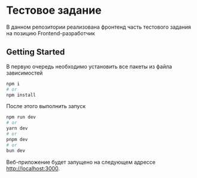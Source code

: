 # Тестовое задание

В данном репозитории реализована фронтенд часть тестового задания на позицию Frontend-разработчик

## Getting Started

В первую очередь необходимо установить все пакеты из файла зависимостей

```bash
npm i
# or
npm install
```

После этого выполнить запуск

```bash
npm run dev
# or
yarn dev
# or
pnpm dev
# or
bun dev
```

Веб-приложение будет запущено на следующем адрессе [http://localhost:3000](http://localhost:3000).
